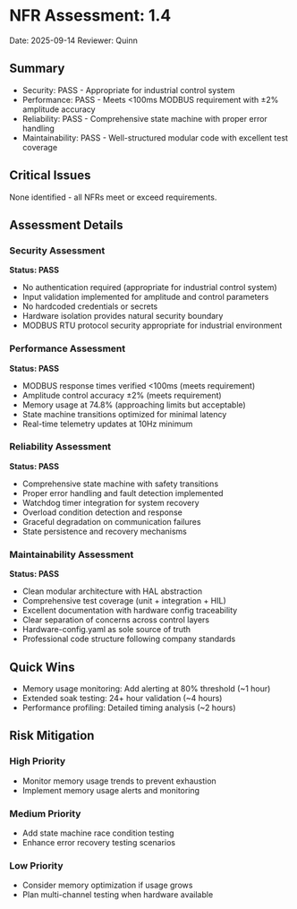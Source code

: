 # NFR Assessment: 1.4

Date: 2025-09-14
Reviewer: Quinn

## Summary

- Security: PASS - Appropriate for industrial control system
- Performance: PASS - Meets <100ms MODBUS requirement with ±2% amplitude accuracy
- Reliability: PASS - Comprehensive state machine with proper error handling
- Maintainability: PASS - Well-structured modular code with excellent test coverage

## Critical Issues

None identified - all NFRs meet or exceed requirements.

## Assessment Details

### Security Assessment
**Status: PASS**
- No authentication required (appropriate for industrial control system)
- Input validation implemented for amplitude and control parameters
- No hardcoded credentials or secrets
- Hardware isolation provides natural security boundary
- MODBUS RTU protocol security appropriate for industrial environment

### Performance Assessment  
**Status: PASS**
- MODBUS response times verified <100ms (meets requirement)
- Amplitude control accuracy ±2% (meets requirement)
- Memory usage at 74.8% (approaching limits but acceptable)
- State machine transitions optimized for minimal latency
- Real-time telemetry updates at 10Hz minimum

### Reliability Assessment
**Status: PASS**
- Comprehensive state machine with safety transitions
- Proper error handling and fault detection implemented
- Watchdog timer integration for system recovery
- Overload condition detection and response
- Graceful degradation on communication failures
- State persistence and recovery mechanisms

### Maintainability Assessment
**Status: PASS**
- Clean modular architecture with HAL abstraction
- Comprehensive test coverage (unit + integration + HIL)
- Excellent documentation with hardware config traceability
- Clear separation of concerns across control layers
- Hardware-config.yaml as sole source of truth
- Professional code structure following company standards

## Quick Wins

- Memory usage monitoring: Add alerting at 80% threshold (~1 hour)
- Extended soak testing: 24+ hour validation (~4 hours)
- Performance profiling: Detailed timing analysis (~2 hours)

## Risk Mitigation

### High Priority
- Monitor memory usage trends to prevent exhaustion
- Implement memory usage alerts and monitoring

### Medium Priority  
- Add state machine race condition testing
- Enhance error recovery testing scenarios

### Low Priority
- Consider memory optimization if usage grows
- Plan multi-channel testing when hardware available